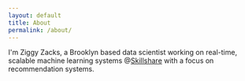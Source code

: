 ```yaml
---
layout: default
title: About
permalink: /about/
---
```


I'm Ziggy Zacks, a Brooklyn based data scientist working on real-time, scalable machine learning systems @[Skillshare](https://www.skillshare.com) with a focus on recommendation systems.